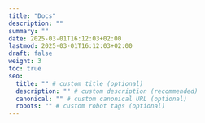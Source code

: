 ```yaml
---
title: "Docs"
description: ""
summary: ""
date: 2025-03-01T16:12:03+02:00
lastmod: 2025-03-01T16:12:03+02:00
draft: false
weight: 3
toc: true
seo:
  title: "" # custom title (optional)
  description: "" # custom description (recommended)
  canonical: "" # custom canonical URL (optional)
  robots: "" # custom robot tags (optional)
---
```

